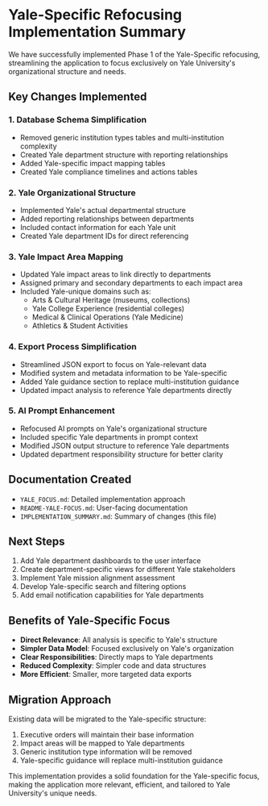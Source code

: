 # Yale-Specific Refocusing Implementation Summary

We have successfully implemented Phase 1 of the Yale-Specific refocusing, streamlining the application to focus exclusively on Yale University's organizational structure and needs.

## Key Changes Implemented

### 1. Database Schema Simplification
- Removed generic institution types tables and multi-institution complexity
- Created Yale department structure with reporting relationships
- Added Yale-specific impact mapping tables
- Created Yale compliance timelines and actions tables

### 2. Yale Organizational Structure
- Implemented Yale's actual departmental structure
- Added reporting relationships between departments
- Included contact information for each Yale unit
- Created Yale department IDs for direct referencing

### 3. Yale Impact Area Mapping
- Updated Yale impact areas to link directly to departments
- Assigned primary and secondary departments to each impact area
- Included Yale-unique domains such as:
  - Arts & Cultural Heritage (museums, collections)
  - Yale College Experience (residential colleges)
  - Medical & Clinical Operations (Yale Medicine)
  - Athletics & Student Activities

### 4. Export Process Simplification
- Streamlined JSON export to focus on Yale-relevant data
- Modified system and metadata information to be Yale-specific
- Added Yale guidance section to replace multi-institution guidance
- Updated impact analysis to reference Yale departments directly

### 5. AI Prompt Enhancement
- Refocused AI prompts on Yale's organizational structure
- Included specific Yale departments in prompt context
- Modified JSON output structure to reference Yale departments
- Updated department responsibility structure for better clarity

## Documentation Created

- `YALE_FOCUS.md`: Detailed implementation approach
- `README-YALE-FOCUS.md`: User-facing documentation
- `IMPLEMENTATION_SUMMARY.md`: Summary of changes (this file)

## Next Steps

1. Add Yale department dashboards to the user interface
2. Create department-specific views for different Yale stakeholders
3. Implement Yale mission alignment assessment
4. Develop Yale-specific search and filtering options
5. Add email notification capabilities for Yale departments

## Benefits of Yale-Specific Focus

- **Direct Relevance**: All analysis is specific to Yale's structure
- **Simpler Data Model**: Focused exclusively on Yale's organization
- **Clear Responsibilities**: Directly maps to Yale departments
- **Reduced Complexity**: Simpler code and data structures
- **More Efficient**: Smaller, more targeted data exports

## Migration Approach

Existing data will be migrated to the Yale-specific structure:
1. Executive orders will maintain their base information
2. Impact areas will be mapped to Yale departments
3. Generic institution type information will be removed
4. Yale-specific guidance will replace multi-institution guidance

This implementation provides a solid foundation for the Yale-specific focus, making the application more relevant, efficient, and tailored to Yale University's unique needs.